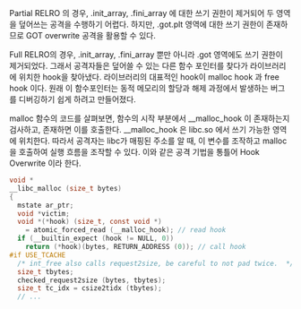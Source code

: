 Partial RELRO 의 경우,
.init_array, .fini_array 에 대한 쓰기 권한이 제거되어 두 영역을 덮어쓰는 공격을 수행하기 어렵다.
하지만, .got.plt 영역에 대한 쓰기 권한이 존재하므로 GOT overwrite 공격을 활용할 수 있다.

Full RELRO의 경우,
.init_array, .fini_array 뿐만 아니라 .got 영역에도 쓰기 권한이 제거되었다.
그래서 공격자들은 덮어쓸 수 있는 다른 함수 포인터를 찾다가 라이브러리에 위치한 hook을 찾아냈다.
라이브러리의 대표적인 hook이 malloc hook 과 free hook 이다.
원래 이 함수포인터는 동적 메모리의 할당과 해제 과정에서 발생하는 버그를 디버깅하기 쉽게 하려고 만들어졌다.

malloc 함수의 코드를 살펴보면, 함수의 시작 부분에서 \_\_malloc_hook 이 존재하는지 검사하고, 존재하면 이를 호출한다.
\_\_malloc_hook 은 libc.so 에서 쓰기 가능한 영역에 위치한다. 따라서 공격자는 libc가 매핑된 주소를 알 때, 이 변수를 조작하고 malloc 을 호출하여 실행 흐름을 조작할 수 있다.
이와 같은 공격 기법을 통틀어 Hook Overwrite 이라 한다.
``` c
void *
__libc_malloc (size_t bytes)
{
  mstate ar_ptr;
  void *victim;
  void *(*hook) (size_t, const void *)
    = atomic_forced_read (__malloc_hook); // read hook
  if (__builtin_expect (hook != NULL, 0))
    return (*hook)(bytes, RETURN_ADDRESS (0)); // call hook
#if USE_TCACHE
  /* int_free also calls request2size, be careful to not pad twice.  */
  size_t tbytes;
  checked_request2size (bytes, tbytes);
  size_t tc_idx = csize2tidx (tbytes);
  // ...
```

